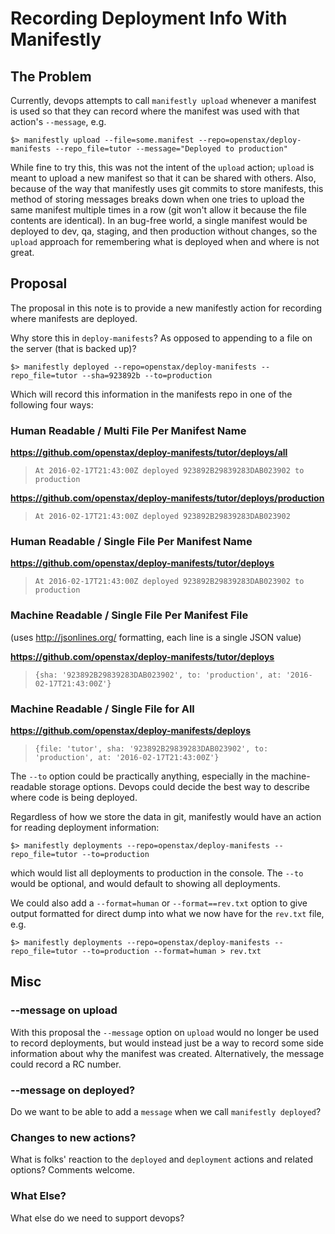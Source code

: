 # Recording Deployment Info With Manifestly

## The Problem

Currently, devops attempts to call `manifestly upload` whenever a manifest is used so that they can record where the manifest was used with that action's `--message`, e.g.

```
$> manifestly upload --file=some.manifest --repo=openstax/deploy-manifests --repo_file=tutor --message="Deployed to production"
```

While fine to try this, this was not the intent of the `upload` action; `upload` is meant to upload a new manifest so that it can be shared with others.  Also, because of the way that manifestly uses git commits to store manifests, this method of storing messages breaks down when one tries to upload the same manifest multiple times in a row (git won't allow it because the file contents are identical).  In an bug-free world, a single manifest would be deployed to dev, qa, staging, and then production without changes, so the `upload` approach for remembering what is deployed when and where is not great.

## Proposal

The proposal in this note is to provide a new manifestly action for recording where manifests are deployed.

Why store this in `deploy-manifests`? As opposed to appending to a file on the server (that is backed up)?


```
$> manifestly deployed --repo=openstax/deploy-manifests --repo_file=tutor --sha=923892b --to=production
```

Which will record this information in the manifests repo in one of the following four ways:

### Human Readable / Multi File Per Manifest Name

**https://github.com/openstax/deploy-manifests/tutor/deploys/all**
> `At 2016-02-17T21:43:00Z deployed 923892B29839283DAB023902 to production`

**https://github.com/openstax/deploy-manifests/tutor/deploys/production**
> `At 2016-02-17T21:43:00Z deployed 923892B29839283DAB023902`

### Human Readable / Single File Per Manifest Name

**https://github.com/openstax/deploy-manifests/tutor/deploys**
> `At 2016-02-17T21:43:00Z deployed 923892B29839283DAB023902 to production`

### Machine Readable / Single File Per Manifest File

(uses http://jsonlines.org/ formatting, each line is a single JSON value)

**https://github.com/openstax/deploy-manifests/tutor/deploys**
> `{sha: '923892B29839283DAB023902', to: 'production', at: '2016-02-17T21:43:00Z'}`

### Machine Readable / Single File for All

**https://github.com/openstax/deploy-manifests/deploys**
> `{file: 'tutor', sha: '923892B29839283DAB023902', to: 'production', at: '2016-02-17T21:43:00Z'}`

The `--to` option could be practically anything, especially in the machine-readable storage options.  Devops could decide the best way to describe where code is being deployed.

Regardless of how we store the data in git, manifestly would have an action for reading deployment information:

```
$> manifestly deployments --repo=openstax/deploy-manifests --repo_file=tutor --to=production
```

which would list all deployments to production in the console.  The `--to` would be optional, and would default to showing all deployments.

We could also add a `--format=human` or `--format==rev.txt` option to give output formatted for direct dump into what we now have for the `rev.txt` file, e.g.

```
$> manifestly deployments --repo=openstax/deploy-manifests --repo_file=tutor --to=production --format=human > rev.txt
```

## Misc

### --message on upload

With this proposal the `--message` option on `upload` would no longer be used to record deployments, but would instead just be a way to record some side information about why the manifest was created.  Alternatively, the message could record a RC number.

### --message on deployed?

Do we want to be able to add a `message` when we call `manifestly deployed`?

### Changes to new actions?

What is folks' reaction to the `deployed` and `deployment` actions and related options?  Comments welcome.

### What Else?

What else do we need to support devops?
